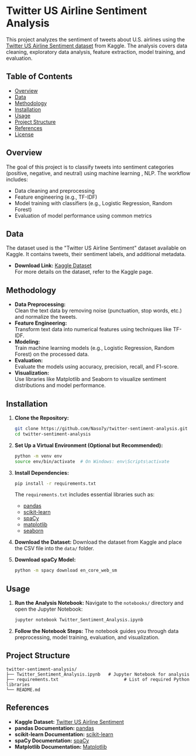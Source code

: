 # Twitter US Airline Sentiment Analysis

This project analyzes the sentiment of tweets about U.S. airlines using the [Twitter US Airline Sentiment dataset](https://www.kaggle.com/crowdflower/twitter-airline-sentiment) from Kaggle. The analysis covers data cleaning, exploratory data analysis, feature extraction, model training, and evaluation. 

## Table of Contents
- [Overview](#overview)
- [Data](#data)
- [Methodology](#methodology)
- [Installation](#installation)
- [Usage](#usage)
- [Project Structure](#project-structure)
- [References](#references)
- [License](#license)

## Overview
The goal of this project is to classify tweets into sentiment categories (positive, negative, and neutral) using machine learning , NLP. The workflow includes:
- Data cleaning and preprocessing
- Feature engineering (e.g., TF-IDF)
- Model training with classifiers (e.g., Logistic Regression, Random Forest)
- Evaluation of model performance using common metrics

## Data
The dataset used is the "Twitter US Airline Sentiment" dataset available on Kaggle. It contains tweets, their sentiment labels, and additional metadata.  
- **Download Link:** [Kaggle Dataset](https://www.kaggle.com/crowdflower/twitter-airline-sentiment)  
For more details on the dataset, refer to the Kaggle page.

## Methodology
- **Data Preprocessing:**  
  Clean the text data by removing noise (punctuation, stop words, etc.) and normalize the tweets.
- **Feature Engineering:**  
  Transform text data into numerical features using techniques like TF-IDF.
- **Modeling:**  
  Train machine learning models (e.g., Logistic Regression, Random Forest) on the processed data.
- **Evaluation:**  
  Evaluate the models using accuracy, precision, recall, and F1-score.
- **Visualization:**  
  Use libraries like Matplotlib and Seaborn to visualize sentiment distributions and model performance.

## Installation

1. **Clone the Repository:**
   ```bash
   git clone https://github.com/Naso7y/twitter-sentiment-analysis.git
   cd twitter-sentiment-analysis
   ```

2. **Set Up a Virtual Environment (Optional but Recommended):**
   ```bash
   python -m venv env
   source env/bin/activate  # On Windows: env\Scripts\activate
   ```

3. **Install Dependencies:**
   ```bash
   pip install -r requirements.txt
   ```
   The `requirements.txt` includes essential libraries such as:
   - [pandas](https://pandas.pydata.org/docs/)
   - [scikit-learn](https://scikit-learn.org/stable/documentation.html)
   - [spaCy](https://spacy.io/)
   - [matplotlib](https://matplotlib.org/stable/contents.html)
   - [seaborn](https://seaborn.pydata.org/)

4. **Download the Dataset:**
   Download the dataset from Kaggle and place the CSV file into the `data/` folder.

5. **Download spaCy Model:**
   ```bash
   python -m spacy download en_core_web_sm
   ```

## Usage

1. **Run the Analysis Notebook:**
   Navigate to the `notebooks/` directory and open the Jupyter Notebook:
   ```bash
   jupyter notebook Twitter_Sentiment_Analysis.ipynb
   ```
2. **Follow the Notebook Steps:**
   The notebook guides you through data preprocessing, model training, evaluation, and visualization.

## Project Structure
```
twitter-sentiment-analysis/
├── Twitter_Sentiment_Analysis.ipynb   # Jupyter Notebook for analysis
├── requirements.txt                         # List of required Python libraries
└── README.md
```

## References
- **Kaggle Dataset:** [Twitter US Airline Sentiment](https://www.kaggle.com/crowdflower/twitter-airline-sentiment)
- **pandas Documentation:** [pandas](https://pandas.pydata.org/docs/)
- **scikit-learn Documentation:** [scikit-learn](https://scikit-learn.org/stable/documentation.html)
- **spaCy Documentation:** [spaCy](https://spacy.io/)
- **Matplotlib Documentation:** [Matplotlib](https://matplotlib.org/stable/contents.html)


